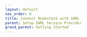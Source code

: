```yaml
---
layout: default
nav_order: 0
title: Connect Bookstack with SAML
parent: Setup SAML Service Provider
grand_parent: Getting Started
---
```

